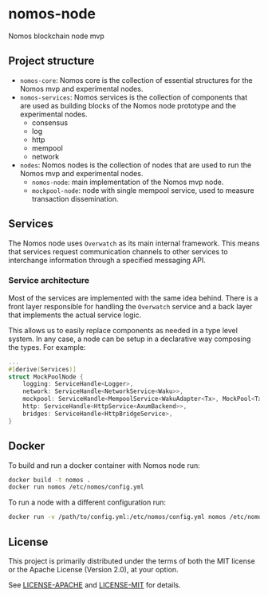 # nomos-node
Nomos blockchain node mvp


## Project structure

- `nomos-core`: Nomos core is the collection of essential structures for the Nomos mvp and experimental nodes.
- `nomos-services`: Nomos services is the collection of components that are used as building blocks of the Nomos node prototype and the experimental nodes.
  - consensus
  - log
  - http
  - mempool
  - network
- `nodes`: Nomos nodes is the collection of nodes that are used to run the Nomos mvp and experimental nodes.
  - `nomos-node`: main implementation of the Nomos mvp node.
  - `mockpool-node`: node with single mempool service, used to measure transaction dissemination.


## Services

The Nomos node uses `Overwatch` as its main internal framework. This means that services request communication channels 
to other services to interchange information through a specified messaging API.

### Service architecture

Most of the services are implemented with the same idea behind. There is a front layer responsible for handling the `Overwatch` service
and a back layer that implements the actual service logic.

This allows us to easily replace components as needed in a type level system. In any case, a node can be setup in a declarative way composing the types.
For example:

```rust
...
#[derive(Services)]
struct MockPoolNode {
    logging: ServiceHandle<Logger>,
    network: ServiceHandle<NetworkService<Waku>>,
    mockpool: ServiceHandle<MempoolService<WakuAdapter<Tx>, MockPool<TxId, Tx>>>,
    http: ServiceHandle<HttpService<AxumBackend>>,
    bridges: ServiceHandle<HttpBridgeService>,
}
```



## Docker

To build and run a docker container with Nomos node run:

```bash
docker build -t nomos .
docker run nomos /etc/nomos/config.yml
```

To run a node with a different configuration run:

```bash
docker run -v /path/to/config.yml:/etc/nomos/config.yml nomos /etc/nomos/config.yml
```

## License

This project is primarily distributed under the terms of both the MIT license or the
Apache License (Version 2.0), at your option.

See [LICENSE-APACHE](LICENSE-APACHE2.0) and [LICENSE-MIT](LICENSE-MIT) for details.